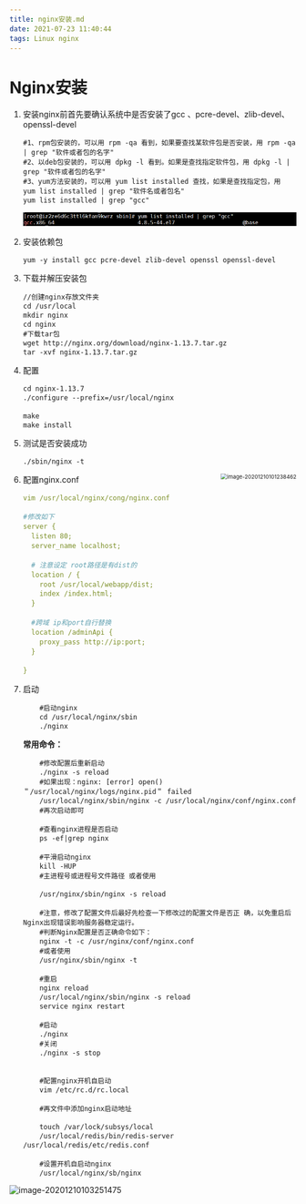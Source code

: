 ```yaml
---
title: nginx安装.md
date: 2021-07-23 11:40:44
tags: Linux nginx
---
```



# Nginx安装

1. 安装nginx前首先要确认系统中是否安装了gcc 、pcre-devel、zlib-devel、openssl-devel

    ```shell
    #1、rpm包安装的，可以用 rpm -qa 看到，如果要查找某软件包是否安装，用 rpm -qa | grep "软件或者包的名字"
    #2、以deb包安装的，可以用 dpkg -l 看到。如果是查找指定软件包，用 dpkg -l | grep "软件或者包的名字"
    #3、yum方法安装的，可以用 yum list installed 查找，如果是查找指定包，用 yum list installed | grep "软件名或者包名"
    yum list installed | grep "gcc"
    ```
   ![image-20201210103251475](./nginx/image-20201210100736952.png)
2. 安装依赖包

    ```shell
    yum -y install gcc pcre-devel zlib-devel openssl openssl-devel
    ```

3. 下载并解压安装包

    ```shell
    //创建nginx存放文件夹
    cd /usr/local
    mkdir nginx
    cd nginx
    #下载tar包
    wget http://nginx.org/download/nginx-1.13.7.tar.gz
    tar -xvf nginx-1.13.7.tar.gz
    ```

4. 配置

    ```shell
    cd nginx-1.13.7
    ./configure --prefix=/usr/local/nginx
    
    make
    make install
    ```

5. 测试是否安装成功

    ```shell
    ./sbin/nginx -t
    ```

    <img src="./nginx/image-20201210101238462.png" alt="image-20201210101238462" style="zoom: 67%;float:right;" />

6. 配置nginx.conf

    ```yml
    vim /usr/local/nginx/cong/nginx.conf
    
    #修改如下
    server {
      listen 80;
      server_name localhost;
    
      # 注意设定 root路径是有dist的
      location / {
        root /usr/local/webapp/dist;
        index /index.html;
      }
    
      #跨域 ip和port自行替换
      location /adminApi {
        proxy_pass http://ip:port;
      }
    
    }
    
    ```

7. 启动
   ```shell
       #启动nginx
       cd /usr/local/nginx/sbin
       ./nginx 
     ```

   **常用命令：**
   
   ```shell
       #修改配置后重新启动
       ./nginx -s reload
       #如果出现：nginx: [error] open() ＂/usr/local/nginx/logs/nginx.pid＂ failed
       /usr/local/nginx/sbin/nginx -c /usr/local/nginx/conf/nginx.conf
       #再次启动即可
       
       #查看nginx进程是否启动
       ps -ef|grep nginx
       
       #平滑启动nginx
       kill -HUP
       #主进程号或进程号文件路径 或者使用
       
       /usr/nginx/sbin/nginx -s reload
       
       #注意，修改了配置文件后最好先检查一下修改过的配置文件是否正 确，以免重启后Nginx出现错误影响服务器稳定运行。
       #判断Nginx配置是否正确命令如下：
       nginx -t -c /usr/nginx/conf/nginx.conf
       #或者使用
       /usr/nginx/sbin/nginx -t
       
       #重启
       nginx reload
       /usr/local/nginx/sbin/nginx -s reload 
       service nginx restart
       
       #启动
       ./nginx
       #关闭
       ./nginx -s stop
       
       
       #配置nginx开机自启动
       vim /etc/rc.d/rc.local
       
       #再文件中添加nginx启动地址
        
       touch /var/lock/subsys/local
       /usr/local/redis/bin/redis-server /usr/local/redis/etc/redis.conf
       
       #设置开机自启动nginx
       /usr/local/nginx/sb/nginx
    ```

![image-20201210103251475](./nginx/image-20201210103251475.png)

